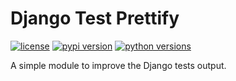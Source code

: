 # Django Test Prettify

[![license](https://img.shields.io/pypi/l/django-test-prettify.svg)](https://pypi.org/project/django-test-prettify/)
[![pypi version](https://img.shields.io/pypi/v/django-test-prettify.svg)](https://pypi.org/project/django-test-prettify/)
[![python versions](https://img.shields.io/pypi/pyversions/django-test-prettify.svg)](https://pypi.org/project/django-test-prettify/)


A simple module to improve the Django tests output.
